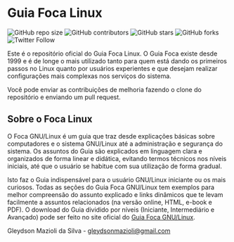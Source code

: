 # Guia Foca Linux

![GitHub repo size](https://img.shields.io/github/repo-size/gleydsonmazioli/guiafoca)
![GitHub contributors](https://img.shields.io/github/contributors/gleydsonmazioli/guiafoca)
![GitHub stars](https://img.shields.io/github/stars/gleydsonmazioli/guiafoca)
![GitHub forks](https://img.shields.io/github/forks/gleydsonmazioli/guiafoca)
![Twitter Follow](https://img.shields.io/twitter/follow/focalinux?style=social)

Este é o repositório oficial do Guia Foca Linux. O Guia Foca existe desde 1999 e é de longe o mais utilizado tanto para quem está dando os primeiros passos no Linux quanto por usuários experientes e que desejam realizar configurações mais complexas nos serviços do sistema.

Você pode enviar as contribuições de melhoria fazendo o clone do repositório e enviando um pull request.

## Sobre o Foca Linux

O Foca GNU/Linux é um guia que traz desde explicações básicas sobre computadores e o sistema GNU/Linux até a administração e segurança do sistema. Os assuntos do Guia são explicados em linguagem clara e organizados de forma linear e didática, evitando termos técnicos nos níveis iniciais, até que o usuário se habitue com sua utilização de forma gradual.

Isto faz o Guia indispensável para o usuário GNU/Linux iniciante ou os mais curiosos. Todas as seções do Guia Foca GNU/Linux tem exemplos para melhor compreensão do assunto explicado e links dinâmicos que te levam facilmente a assuntos relacionados (na versão online, HTML, e-book e PDF). O download do Guia dividido por níveis (Iniciante, Intermediário e Avançado) pode ser feito no site oficial do [Guia Foca GNU/Linux](https://guiafoca.org/).

Gleydson Mazioli da Silva - <gleydsonmazioli@gmail.com>
